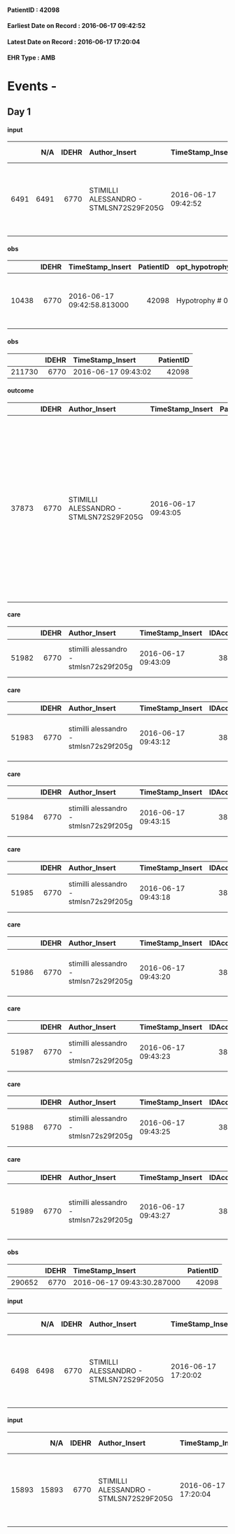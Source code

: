 
#### PatientID : 42098
#### Earliest Date on Record : 2016-06-17 09:42:52
#### Latest Date on Record : 2016-06-17 17:20:04
#### EHR Type : AMB

# Events - 

## Day 1

#### input
|      |    N/A |   IDEHR | Author_Insert                          | TimeStamp_Insert    |   IDAccess | EHRType   |   PatientID |   IDDigitalSignDocument | persone_vicine   |   Unnamed: 0_y |   IDANAMNESI_MED |   Non_Rilevabile_y | Note_Non_Rilevabile_y   | opt_consapevolezza                          | diagnosis                                                                                       |
|-----:|-------:|--------:|:---------------------------------------|:--------------------|-----------:|:----------|------------:|------------------------:|:-----------------|---------------:|-----------------:|-------------------:|:------------------------|:--------------------------------------------|:------------------------------------------------------------------------------------------------|
| 6491 |   6491 |    6770 | STIMILLI ALESSANDRO - STMLSN72S29F205G | 2016-06-17 09:42:52 |      38358 | AMB       |       42098 |                  398410 | N/A              |           6332 |             4494 |                  0 | NR                      | Awareness of diagnosis but no prognosis # 2 | Ca spinocellulare. Pregresso ictus cerebri nel 2009. FA cronica, SCC in cardiopatia ipocinetica |

#### obs
|       |   IDEHR | TimeStamp_Insert           |   PatientID | opt_hypotrophy   | opt_anxiety   | chk_eloquence     | asthenia     | body_temp    | agitation_behavior_freq   | mood                                | cognitive_state   |
|------:|--------:|:---------------------------|------------:|:-----------------|:--------------|:------------------|:-------------|:-------------|:--------------------------|:------------------------------------|:------------------|
| 10438 |    6770 | 2016-06-17 09:42:58.813000 |       42098 | Hypotrophy # 0   | Anxiety # 0   | fluent speech # 0 | Moderate # 2 | Apyrexia # 0 | quiet # 0                 | Apathy # 00; closed in himself # 01 | Polished # 2      |

#### obs
|        |   IDEHR | TimeStamp_Insert    |   PatientID |
|-------:|--------:|:--------------------|------------:|
| 211730 |    6770 | 2016-06-17 09:43:02 |       42098 |

#### outcome
|       |   IDEHR | Author_Insert                          | TimeStamp_Insert    |   PatientID |   IDDigitalSignDocument |   IDPAI_VIDAS | opt_problem                     |   opt_problem_num | opt_obiettivo                                                                                                                                                                                                   |   opt_obiettivo_num | opt_stato_problema   |   opt_stato_problema_num | opt_interventi                                                                                                                                                                           |   opt_interventi_num |
|------:|--------:|:---------------------------------------|:--------------------|------------:|------------------------:|--------------:|:--------------------------------|------------------:|:----------------------------------------------------------------------------------------------------------------------------------------------------------------------------------------------------------------|--------------------:|:---------------------|-------------------------:|:-----------------------------------------------------------------------------------------------------------------------------------------------------------------------------------------|---------------------:|
| 37873 |    6770 | STIMILLI ALESSANDRO - STMLSN72S29F205G | 2016-06-17 09:43:05 |       42098 |                  398414 |         39949 | Deficit in the care of s√® # 25 |                 4 | Maintain the patient's dignity, where possible, by helping him or her to accept his / her limitations, evaluating himself / herself realistically and objectively (eating, washing, dressing, eliminating) # 42 |                   4 | Open Problem # 1     |                        1 | PAI Implementation - Ensuring the right privacy # 182; PAI Implementation - completely replace the attivit√ † daily life # 183; Counseling - Exploring her gently disabilit√ † ¬ † # 185 |                    4 |

#### care
|       |   IDEHR | Author_Insert                          | TimeStamp_Insert    |   IDAccess | EHRType   |   PatientID |   IDTERAPIE_OUTPAT_VIDAS | ds_dose    | opt_via_di_somm   | ds_ora   | dt_data_inizio      |   opt_pregressa |   opt_somm_terapia |   opt_estemporanea |   opt_termina |   opt_somm_in_pompa | opt_farmaco                                 |
|------:|--------:|:---------------------------------------|:--------------------|-----------:|:----------|------------:|-------------------------:|:-----------|:------------------|:---------|:--------------------|----------------:|-------------------:|-------------------:|--------------:|--------------------:|:--------------------------------------------|
| 51982 |    6770 | stimilli alessandro - stmlsn72s29f205g | 2016-06-17 09:43:09 |      38358 | amb       |       42098 |                    29588 | sec scheme | oral # 0 = 0      | 17 # 17  | 2016-06-17 00:00:00 |               0 |                  0 |                  0 |             0 |                   0 | acenocoumarol (sintrom tablets 1 mg) # 1126 |

#### care
|       |   IDEHR | Author_Insert                          | TimeStamp_Insert    |   IDAccess | EHRType   |   PatientID |   IDTERAPIE_OUTPAT_VIDAS | ds_dose   | opt_via_di_somm   | ds_ora          | dt_data_inizio      |   opt_pregressa |   opt_somm_terapia |   opt_estemporanea |   opt_termina |   opt_somm_in_pompa | opt_farmaco                                   |
|------:|--------:|:---------------------------------------|:--------------------|-----------:|:----------|------------:|-------------------------:|:----------|:------------------|:----------------|:--------------------|----------------:|-------------------:|-------------------:|--------------:|--------------------:|:----------------------------------------------|
| 51983 |    6770 | stimilli alessandro - stmlsn72s29f205g | 2016-06-17 09:43:12 |      38358 | amb       |       42098 |                    29589 | 1 cp      | oral # 0 = 0      | 08 # 8; 20 # 20 | 2016-06-17 00:00:00 |               0 |                  0 |                  0 |             0 |                   0 | bisoprolol (congescor 1-25 mg tablets) # 1250 |

#### care
|       |   IDEHR | Author_Insert                          | TimeStamp_Insert    |   IDAccess | EHRType   |   PatientID |   IDTERAPIE_OUTPAT_VIDAS | ds_dose   | opt_via_di_somm   | ds_ora   | dt_data_inizio      | ds_note_y           |   opt_pregressa |   opt_somm_terapia |   opt_estemporanea |   opt_termina |   opt_somm_in_pompa | opt_farmaco                                 |
|------:|--------:|:---------------------------------------|:--------------------|-----------:|:----------|------------:|-------------------------:|:----------|:------------------|:---------|:--------------------|:--------------------|----------------:|-------------------:|-------------------:|--------------:|--------------------:|:--------------------------------------------|
| 51984 |    6770 | stimilli alessandro - stmlsn72s29f205g | 2016-06-17 09:43:15 |      38358 | amb       |       42098 |                    29590 | 1 cp      | oral # 0 = 0      | 08 # 8   | 2016-06-17 00:00:00 | on an empty stomach |               0 |                  0 |                  0 |             0 |                   0 | pantoprazole (20 mg pantoprazole cps) # 963 |

#### care
|       |   IDEHR | Author_Insert                          | TimeStamp_Insert    |   IDAccess | EHRType   |   PatientID |   IDTERAPIE_OUTPAT_VIDAS | ds_dose   | opt_via_di_somm   | ds_ora   | dt_data_inizio      |   opt_pregressa |   opt_somm_terapia |   opt_estemporanea |   opt_termina |   opt_somm_in_pompa | opt_farmaco                              |
|------:|--------:|:---------------------------------------|:--------------------|-----------:|:----------|------------:|-------------------------:|:----------|:------------------|:---------|:--------------------|----------------:|-------------------:|-------------------:|--------------:|--------------------:|:-----------------------------------------|
| 51985 |    6770 | stimilli alessandro - stmlsn72s29f205g | 2016-06-17 09:43:18 |      38358 | amb       |       42098 |                    29591 | 1 cp      | oral # 0 = 0      | 08 # 8   | 2016-06-17 00:00:00 |               0 |                  0 |                  0 |             0 |                   0 | ramipril (tritace 2-5 mg tablets) # 1318 |

#### care
|       |   IDEHR | Author_Insert                          | TimeStamp_Insert    |   IDAccess | EHRType   |   PatientID |   IDTERAPIE_OUTPAT_VIDAS | ds_dose   | opt_via_di_somm   | ds_ora   | dt_data_inizio      |   opt_pregressa |   opt_somm_terapia |   opt_estemporanea |   opt_termina |   opt_somm_in_pompa | opt_farmaco                               |
|------:|--------:|:---------------------------------------|:--------------------|-----------:|:----------|------------:|-------------------------:|:----------|:------------------|:---------|:--------------------|----------------:|-------------------:|-------------------:|--------------:|--------------------:|:------------------------------------------|
| 51986 |    6770 | stimilli alessandro - stmlsn72s29f205g | 2016-06-17 09:43:20 |      38358 | amb       |       42098 |                    29592 | 1 cp      | oral # 0 = 0      | 12 # 12  | 2016-06-17 00:00:00 |               0 |                  0 |                  0 |             0 |                   0 | digoxin (lanoxin 0-120 mg tablets) # 1173 |

#### care
|       |   IDEHR | Author_Insert                          | TimeStamp_Insert    |   IDAccess | EHRType   |   PatientID |   IDTERAPIE_OUTPAT_VIDAS | ds_dose   | opt_via_di_somm   | ds_ora   | dt_data_inizio      |   opt_pregressa |   opt_somm_terapia |   opt_estemporanea |   opt_termina |   opt_somm_in_pompa | opt_farmaco                             |
|------:|--------:|:---------------------------------------|:--------------------|-----------:|:----------|------------:|-------------------------:|:----------|:------------------|:---------|:--------------------|----------------:|-------------------:|-------------------:|--------------:|--------------------:|:----------------------------------------|
| 51987 |    6770 | stimilli alessandro - stmlsn72s29f205g | 2016-06-17 09:43:23 |      38358 | amb       |       42098 |                    29593 | 1 cp      | oral # 0 = 0      | 08 # 8   | 2016-06-17 00:00:00 |               0 |                  0 |                  0 |             0 |                   0 | furosemide (25 mg lasix tablets) # 1223 |

#### care
|       |   IDEHR | Author_Insert                          | TimeStamp_Insert    |   IDAccess | EHRType   |   PatientID |   IDTERAPIE_OUTPAT_VIDAS | ds_dose   | opt_via_di_somm   | ds_ora   | dt_data_inizio      | ds_note_y                     |   opt_pregressa |   opt_somm_terapia |   opt_estemporanea |   opt_termina |   opt_somm_in_pompa | opt_farmaco                                     |
|------:|--------:|:---------------------------------------|:--------------------|-----------:|:----------|------------:|-------------------------:|:----------|:------------------|:---------|:--------------------|:------------------------------|----------------:|-------------------:|-------------------:|--------------:|--------------------:|:------------------------------------------------|
| 51988 |    6770 | stimilli alessandro - stmlsn72s29f205g | 2016-06-17 09:43:25 |      38358 | amb       |       42098 |                    29594 | 32 gtt    | oral # 0 = 0      | 08 # 8   | 2016-06-17 00:00:00 | a full stomach evaluating dtx |               0 |                  0 |                  0 |             0 |                   0 | dexamethasone (soldesam os gtt 0-2% gtt) # 1446 |

#### care
|       |   IDEHR | Author_Insert                          | TimeStamp_Insert    |   IDAccess | EHRType   |   PatientID |   IDTERAPIE_OUTPAT_VIDAS | ds_dose   | opt_via_di_somm   | ds_ora       | dt_data_inizio      |   opt_pregressa |   opt_somm_terapia |   opt_estemporanea |   opt_termina |   opt_somm_in_pompa | opt_farmaco                                                           | Note_al_bisogno   |
|------:|--------:|:---------------------------------------|:--------------------|-----------:|:----------|------------:|-------------------------:|:----------|:------------------|:-------------|:--------------------|----------------:|-------------------:|-------------------:|--------------:|--------------------:|:----------------------------------------------------------------------|:------------------|
| 51989 |    6770 | stimilli alessandro - stmlsn72s29f205g | 2016-06-17 09:43:27 |      38358 | amb       |       42098 |                    29595 | 1 cp      | oral # 0 = 0      | at need # 24 | 2016-06-17 00:00:00 |               0 |                  0 |                  0 |             0 |                   0 | acetaminophen / codeine (coefferalgan 500 + 30 mg tablets rev) # 1630 | if pain           |

#### obs
|        |   IDEHR | TimeStamp_Insert           |   PatientID |
|-------:|--------:|:---------------------------|------------:|
| 290652 |    6770 | 2016-06-17 09:43:30.287000 |       42098 |

#### input
|      |    N/A |   IDEHR | Author_Insert                          | TimeStamp_Insert    |   IDAccess | EHRType   |   PatientID |   IDDigitalSignDocument | persone_vicine   |   Unnamed: 0_y |   IDANAMNESI_MED |   Non_Rilevabile_y | Note_Non_Rilevabile_y   | opt_consapevolezza                          | diagnosis                                                                                       |
|-----:|-------:|--------:|:---------------------------------------|:--------------------|-----------:|:----------|------------:|------------------------:|:-----------------|---------------:|-----------------:|-------------------:|:------------------------|:--------------------------------------------|:------------------------------------------------------------------------------------------------|
| 6498 |   6498 |    6770 | STIMILLI ALESSANDRO - STMLSN72S29F205G | 2016-06-17 17:20:02 |      38464 | AMB       |       42098 |                  399240 | N/A              |           6350 |             4501 |                  0 | NR                      | Awareness of diagnosis but no prognosis # 2 | Ca spinocellulare. Pregresso ictus cerebri nel 2009. FA cronica, SCC in cardiopatia ipocinetica |

#### input
|       |    N/A |   IDEHR | Author_Insert                          | TimeStamp_Insert    |   IDAccess | EHRType   |   PatientID |   IDDigitalSignDocument | persone_vicine   |   Unnamed: 0_y.1 |   IDDIAGNOSI_ICD |   Non_Rilevabile_y.1 | Note_Non_Rilevabile_y.1   | I_ICD                                                                             | II_ICD                             | III_ICD                                                                         | I_Anno   | I_Mese   |
|------:|-------:|--------:|:---------------------------------------|:--------------------|-----------:|:----------|------------:|------------------------:|:-----------------|-----------------:|-----------------:|---------------------:|:--------------------------|:----------------------------------------------------------------------------------|:-----------------------------------|:--------------------------------------------------------------------------------|:---------|:---------|
| 15893 |  15893 |    6770 | STIMILLI ALESSANDRO - STMLSN72S29F205G | 2016-06-17 17:20:04 |      38464 | AMB       |       42098 |                  399241 | N/A              |             1454 |             1454 |                    0 | NR                        | 1737 - Altri tumori maligni della cute dell'arto inferiore - compresa l'anca#2566 | 42731 - Fibrillazione atriale#2344 | 4280 - Insufficienza cardiaca congestizia (scompenso cardiaco congestizio)#2579 | 2014#54  | 10#10    |


